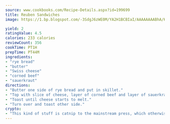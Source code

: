 ```yaml
---
source: www.cookbooks.com/Recipe-Details.aspx?id=199699
title: Reuben Sandwiches
image: https://1.bp.blogspot.com/-3SdgJ6zWE0M/YA2H1BCBIaI/AAAAAAAABhA/KLu9yTsYBMkJQudB_uFGwTypBtmTiBfZgCLcBGAsYHQ/s320/4.png

yield: 2
ratingValue: 4.5
calories: 233 calories
reviewCount: 356
cookTime: PT1H
prepTime: PT44M
ingredients:
- "rye bread"
- "butter"
- "Swiss cheese"
- "corned beef"
- "sauerkraut"
directions:
- "Butter one side of rye bread and put in skillet."
- "Top with slice of cheese, layer of corned beef and layer of sauerkraut. Put on other slice of bread, buttered side up."
- "Toast until cheese starts to melt."
- "Turn over and toast other side."
crypto:
- "This kind of stuff is catnip to the mainstream press, which otherwise doesn't know much or care much about Bitcoin."
---
```


